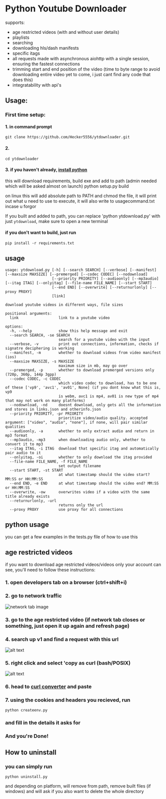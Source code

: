 # Python Youtube Downloader
supports:
* age restricted videos (with and without user details)
* playlists
* searching
* downloading hls/dash manifests
* specific itags
* all requests made with asynchronous aiohttp with a single session, ensuring the fastest connections
* trimming start and end position of the video (time to byte range to avoid downloading entire video yet to come, i just cant find any code that does this)
* integratability with api's
## Usage:
### First time setup:
#### 1. in command prompt
    git clone https://github.com/Hecker5556/ytdownloader.git
#### 2. 
    cd ytdownloader
#### 3. if you haven't already, [install python](https://www.python.org/)
 this will download requirements, build exe and add to path (admin needed which will be asked almost on launch)
    python setup.py build

 on linux this will add absolute path to PATH and chmod the file, it will print out what u need to use to execute, it will also write to usagecommand.txt incase u forgor

 If you built and added to path, you can replace 'python ytdownload.py' with just `ytdownload`, make sure to open a new terminal
#### if you don't want to build, just run
    pip install -r requirements.txt
## usage
```
usage: ytdownload.py [-h] [--search SEARCH] [--verbose] [--manifest] [--maxsize MAXSIZE] [--premerged] [--codec CODEC] [--nodownload]
                     [--priority PRIORITY] [--audioonly] [--mp3audio] [--itag ITAG] [--onlyitag] [--file-name FILE_NAME] [--start START]
                     [--end END] [--overwrite] [--returnurlonly] [--proxy PROXY]
                     [link]

download youtube videos in different ways, file sizes

positional arguments:
  link                  link to a youtube video

options:
  -h, --help            show this help message and exit
  --search SEARCH, -se SEARCH
                        search for a youtube video with the input
  --verbose, -v         print out connections, information, checks if signatre deciphering is working
  --manifest, -m        whether to download videos from video manifest (ios)
  --maxsize MAXSIZE, -s MAXSIZE
                        maximum size in mb, may go over
  --premerged, -p       whether to download premerged versions only (720p, 360p, 144p 3gpp)
  --codec CODEC, -c CODEC
                        which video codec to download, has to be one of these ['vp9', 'avc1', 'av01', None] (if you dont know what this is, vp9    
                        is webm, avc1 is mp4, av01 is new type of mp4 that may not work on many platforms)
  --nodownload, -nd     doesnt download, only gets all the information and stores in links.json and otherinfo.json
  --priority PRIORITY, -pr PRIORITY
                        prioritize video/audio quality. accepted argument: ["video", "audio", "none"], if none, will pair similar qualities        
  --audioonly, -a       whether to only extract audio and return in mp3 format
  --mp3audio, -mp3      when downloading audio only, whether to convert it to mp3
  --itag ITAG, -i ITAG  download that specific itag and automatically pair audio to it
  --onlyitag, -oi       whether to only download the itag provided
  --file-name FILE_NAME, -f FILE_NAME
                        set output filename
  --start START, -st START
                        at what timestamp should the video start? MM:SS or HH:MM:SS
  --end END, -e END     at what timestamp should the video end? MM:SS or HH:MM:SS
  --overwrite, -ow      overwrites video if a video with the same title already exists
  --returnurlonly, -url
                        returns only the url
  --proxy PROXY         use proxy for all connections
  ```
  ## python usage
you can get a few examples in the tests.py file of how to use this
  ## age restricted videos
  if you want to download age restricted videos/videos only your account can see, you'll need to follow these instructions:
  ### 1. open developers tab on a browser (ctrl+shift+i)
  ### 2. go to network traffic 
  ![network tab image](networktab.png)
  ### 3. go to the age restricted video (if network tab closes or something, just open it up again and refresh page)
  ### 4. search up v1 and find a request with this url
  ![alt text](image.png)
  ### 5. right click and select 'copy as curl (bash/POSIX)
  ![alt text](image-1.png)
  ### 6. head to [curl converter](https://curlconverter.com/) and paste
  ### 7. using the cookies and headers you recieved, run 
    python createenv.py
  ### and fill in the details it asks for 
  ### And you're Done!
  
  ## How to uninstall
  ### you can simply run 
    python uninstall.py
   and depending on platform, will remove from path, remove built files (if windows) and will ask if you also want to delete the whole directory
